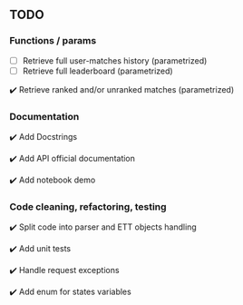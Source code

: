## TODO

### Functions / params

- [ ] Retrieve full user-matches history (parametrized)
- [ ] Retrieve full leaderboard (parametrized)

:heavy_check_mark: Retrieve ranked and/or unranked matches (parametrized)

### Documentation

:heavy_check_mark: Add Docstrings

:heavy_check_mark: Add API official documentation

:heavy_check_mark: Add notebook demo

### Code cleaning, refactoring, testing

:heavy_check_mark: Split code into parser and ETT objects handling

:heavy_check_mark: Add unit tests

:heavy_check_mark: Handle request exceptions

:heavy_check_mark: Add enum for states variables

